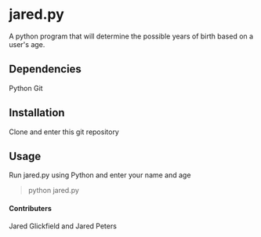 # jared.py
A python program that will determine the possible years of birth based on a user's age.

## Dependencies
Python
Git

## Installation
Clone and enter this git repository

## Usage
Run jared.py using Python and enter your name and age
> python jared.py

#### Contributers
Jared Glickfield and Jared Peters
